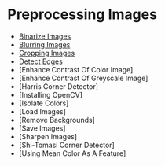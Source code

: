 # Preprocessing Images
* [Binarize Images](code/Binarize-Images.py)
* [Blurring Images](code/Blurring-Images.py)
* [Cropping Images](code/Cropping-Images.py)
* [Detect Edges](code/)
* [Enhance Contrast Of Color Image]
* [Enhance Contrast Of Greyscale Image]
* [Harris Corner Detector]
* [Installing OpenCV]
* [Isolate Colors]
* [Load Images]
* [Remove Backgrounds]
* [Save Images]
* [Sharpen Images]
* [Shi-Tomasi Corner Detector]
* [Using Mean Color As A Feature]
